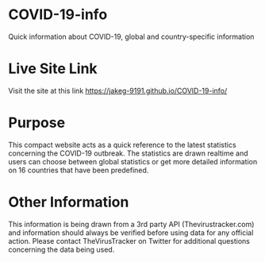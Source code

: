 # COVID-19-info

Quick information about COVID-19, global and country-specific information

# Live Site Link

Visit the site at this link https://jakeg-9191.github.io/COVID-19-info/

# Purpose

This compact website acts as a quick reference to the latest statistics concerning the COVID-19 outbreak. The statistics are drawn realtime and users can choose between global statistics or get more detailed information on 16 countries that have been predefined.

# Other Information

This information is being drawn from a 3rd party API (Thevirustracker.com) and information should always be verified before using data for any official action. Please contact TheVirusTracker on Twitter for additional questions concerning the data being used.
